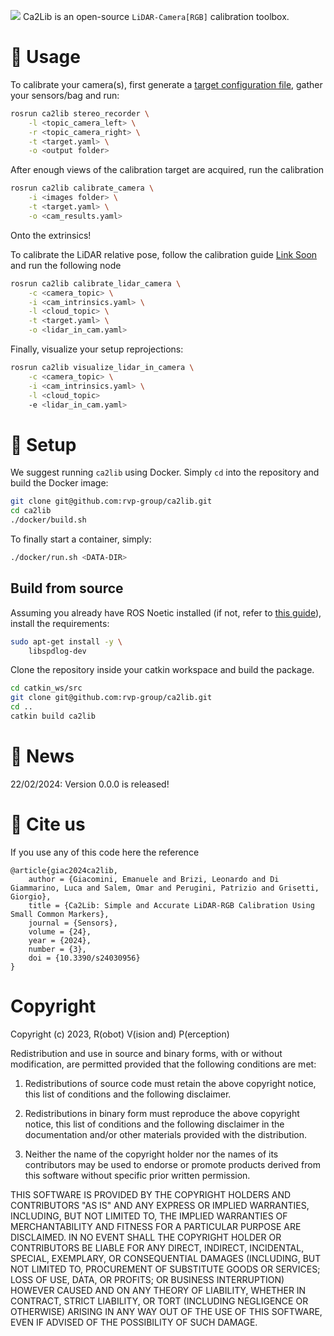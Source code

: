 ![](https://github.com/rvp-group/ca2lib/wiki/images/ca2lib_title.png)
Ca2Lib is an open-source `LiDAR-Camera[RGB]` calibration toolbox.

# 🚀 Usage

To calibrate your camera(s), first generate a [target configuration file](todo), gather your sensors/bag and run:
```bash
rosrun ca2lib stereo_recorder \
    -l <topic_camera_left> \
    -r <topic_camera_right> \
    -t <target.yaml> \
    -o <output folder>
```

After enough views of the calibration target are acquired, run the calibration

```bash
rosrun ca2lib calibrate_camera \
    -i <images folder> \
    -t <target.yaml> \
    -o <cam_results.yaml>
```

Onto the extrinsics!

To calibrate the LiDAR relative pose, follow the calibration guide [Link Soon]() and run the following node

```bash
rosrun ca2lib calibrate_lidar_camera \
    -c <camera_topic> \
    -i <cam_intrinsics.yaml> \
    -l <cloud_topic> \
    -t <target.yaml> \
    -o <lidar_in_cam.yaml>
```

Finally, visualize your setup reprojections:

```bash
rosrun ca2lib visualize_lidar_in_camera \
    -c <camera_topic> \
    -i <cam_intrinsics.yaml> \
    -l <cloud_topic>
    -e <lidar_in_cam.yaml>
```

# 👷 Setup

We suggest running `ca2lib` using Docker. Simply `cd` into the repository and build the Docker image:

```bash
git clone git@github.com:rvp-group/ca2lib.git
cd ca2lib
./docker/build.sh
```

To finally start a container, simply:

```bash
./docker/run.sh <DATA-DIR>
```

## Build from source

Assuming you already have ROS Noetic installed (if not, refer to [this guide](https://wiki.ros.org/noetic/Installation)), install the requirements:

```bash
sudo apt-get install -y \
    libspdlog-dev
```

Clone the repository inside your catkin workspace and build the package.

```bash
cd catkin_ws/src
git clone git@github.com:rvp-group/ca2lib.git
cd ..
catkin build ca2lib
```


# 📰 News

22/02/2024: Version 0.0.0 is released!

# 📖 Cite us
If you use any of this code here the reference
```
@article{giac2024ca2lib,
    author = {Giacomini, Emanuele and Brizi, Leonardo and Di Giammarino, Luca and Salem, Omar and Perugini, Patrizio and Grisetti, Giorgio},
    title = {Ca2Lib: Simple and Accurate LiDAR-RGB Calibration Using Small Common Markers},
    journal = {Sensors},
    volume = {24},
    year = {2024},
    number = {3},
    doi = {10.3390/s24030956}
}
```

# Copyright

Copyright (c) 2023, R(obot) V(ision and) P(erception)

Redistribution and use in source and binary forms, with or without
modification, are permitted provided that the following conditions are met:

1. Redistributions of source code must retain the above copyright notice, this
   list of conditions and the following disclaimer.

2. Redistributions in binary form must reproduce the above copyright notice,
   this list of conditions and the following disclaimer in the documentation
   and/or other materials provided with the distribution.

3. Neither the name of the copyright holder nor the names of its
   contributors may be used to endorse or promote products derived from
   this software without specific prior written permission.

THIS SOFTWARE IS PROVIDED BY THE COPYRIGHT HOLDERS AND CONTRIBUTORS "AS IS"
AND ANY EXPRESS OR IMPLIED WARRANTIES, INCLUDING, BUT NOT LIMITED TO, THE
IMPLIED WARRANTIES OF MERCHANTABILITY AND FITNESS FOR A PARTICULAR PURPOSE ARE
DISCLAIMED. IN NO EVENT SHALL THE COPYRIGHT HOLDER OR CONTRIBUTORS BE LIABLE
FOR ANY DIRECT, INDIRECT, INCIDENTAL, SPECIAL, EXEMPLARY, OR CONSEQUENTIAL
DAMAGES (INCLUDING, BUT NOT LIMITED TO, PROCUREMENT OF SUBSTITUTE GOODS OR
SERVICES; LOSS OF USE, DATA, OR PROFITS; OR BUSINESS INTERRUPTION) HOWEVER
CAUSED AND ON ANY THEORY OF LIABILITY, WHETHER IN CONTRACT, STRICT LIABILITY,
OR TORT (INCLUDING NEGLIGENCE OR OTHERWISE) ARISING IN ANY WAY OUT OF THE USE
OF THIS SOFTWARE, EVEN IF ADVISED OF THE POSSIBILITY OF SUCH DAMAGE.
